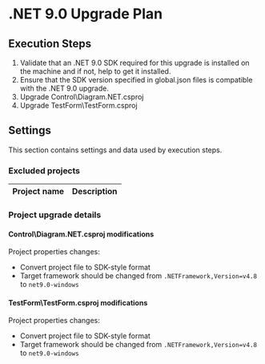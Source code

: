 # .NET 9.0 Upgrade Plan

## Execution Steps

1. Validate that an .NET 9.0 SDK required for this upgrade is installed on the machine and if not, help to get it installed.
2. Ensure that the SDK version specified in global.json files is compatible with the .NET 9.0 upgrade.
3. Upgrade Control\Diagram.NET.csproj
4. Upgrade TestForm\TestForm.csproj

## Settings

This section contains settings and data used by execution steps.

### Excluded projects

| Project name                                   | Description                 |
|:-----------------------------------------------|:---------------------------:|

### Project upgrade details

#### Control\Diagram.NET.csproj modifications

Project properties changes:
  - Convert project file to SDK-style format
  - Target framework should be changed from `.NETFramework,Version=v4.8` to `net9.0-windows`

#### TestForm\TestForm.csproj modifications

Project properties changes:
  - Convert project file to SDK-style format
  - Target framework should be changed from `.NETFramework,Version=v4.8` to `net9.0-windows`
